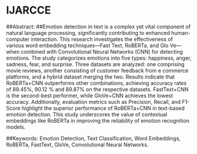 # IJARCCE
##Abstract: 
##Emotion detection in text is a complex yet vital component of natural language processing, significantly 
contributing to enhanced human-computer interaction. This research investigates the effectiveness of various word 
embedding techniques—Fast Text, RoBERTa, and Glo Ve—when combined with Convolutional Neural Networks 
(CNN) for detecting emotions. The study categorizes emotions into five types: happiness, anger, sadness, fear, and 
surprise. Three datasets are analyzed: one comprising movie reviews, another consisting of customer feedback from e
commerce platforms, and a hybrid dataset merging the two. Results indicate that RoBERTa+CNN outperforms other 
combinations, achieving accuracy rates of 89.45%, 90.12 % and 89.87% on the respective datasets. FastText+CNN is the 
second-best performer, while GloVe+CNN achieves the lowest accuracy. Additionally, evaluation metrics such as 
Precision, Recall, and F1-Score highlight the superior performance of RoBERTa+CNN in text-based emotion detection. 
This study underscores the value of contextual embeddings like RoBERTa in improving the reliability of emotion 
recognition models.

##Keywords:
 Emotion Detection, Text Classification, Word Embeddings, RoBERTa, FastText, GloVe, Convolutional 
Neural Networks.

